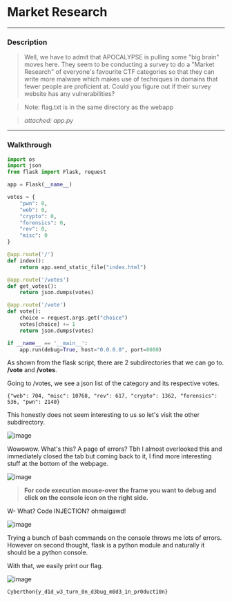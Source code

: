 # Market Research
---

### Description 

> Well, we have to admit that APOCALYPSE is pulling some "big brain" moves here. They seem to be conducting a survey to do a "Market Research" of everyone's favourite CTF categories so that they can write more malware which makes use of techniques in domains that fewer people are proficient at. Could you figure out if their survey website has any vulnerabilities?

> Note: flag.txt is in the same directory as the webapp

> _attached: app.py_

---

### Walkthrough 

```py
import os
import json
from flask import Flask, request

app = Flask(__name__)

votes = {
    "pwn": 0,
    "web": 0,
    "crypto": 0,
    "forensics": 0,
    "rev": 0,
    "misc": 0
}

@app.route('/')
def index():
    return app.send_static_file("index.html")

@app.route('/votes')
def get_votes():
    return json.dumps(votes)

@app.route('/vote')
def vote():
    choice = request.args.get("choice")
    votes[choice] += 1
    return json.dumps(votes)

if __name__ == '__main__':
    app.run(debug=True, host="0.0.0.0", port=8080)
```

As shown from the flask script, there are 2 subdirectories that we can go to. **/vote** and **/votes**.

Going to /votes, we see a json list of the category and its respective votes. 

```
{"web": 704, "misc": 10768, "rev": 617, "crypto": 1362, "forensics": 536, "pwn": 2140}
```

This honestly does not seem interesting to us so let's visit the other subdirectory.

![image](https://user-images.githubusercontent.com/76640319/117539931-532fc580-b03f-11eb-9eba-53af3bc27f1c.png)

Wowowow. What's this? A page of errors? Tbh I almost overlooked this and immediately closed the tab but coming back to it, I find more interesting stuff at the bottom of the webpage.

![image](https://user-images.githubusercontent.com/76640319/117539956-735f8480-b03f-11eb-8a7a-1d54da2f8cd0.png)

> **For code execution mouse-over the frame you want to debug and click on the console icon on the right side.**

W- What? Code INJECTION? ohmaigawd!

![image](https://user-images.githubusercontent.com/76640319/117539993-a43fb980-b03f-11eb-8583-4e0b1609fb38.png)

Trying a bunch of bash commands on the console throws me lots of errors. However on second thought, flask is a python module and naturally it should be a python console.

With that, we easily print our flag.

![image](https://user-images.githubusercontent.com/76640319/117540018-c46f7880-b03f-11eb-9c6d-99e9a3556382.png)

```
Cyberthon{y_d1d_w3_turn_0n_d3bug_m0d3_1n_pr0duct10n}
```
